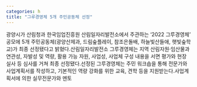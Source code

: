 ```yaml
---
categories: h
title: "그루경영체 5개 주민공동체 선정"
---
```

광양시가 산림청과 한국임업진흥원 산림일자리발전소에서 주관하는 ‘2022 그루경영체’ 공모에 5개 주민공동체(광양산제과, 드림숲플레이, 참조은돌배, 하늘빛산들애, 햇빛숲학교)가 최종 선정됐다고 밝혔다.산림일자리발전소 그루경영체는 지역 산림자원·임산물과 연관성, 자발성 및 역량, 활용 가능 자원, 사업성, 사업체 구성 내용을 서면 평가와 현장실사 등 심사를 거쳐 최종 선정됐다.선정된 그루경영체는 주민 워크숍을 통해 전문가와 사업계획서를 작성하고, 기본적인 역량 강화를 위한 교육, 견학 등을 지원받는다.사업계획서에 의한 실무전문가와 멘토